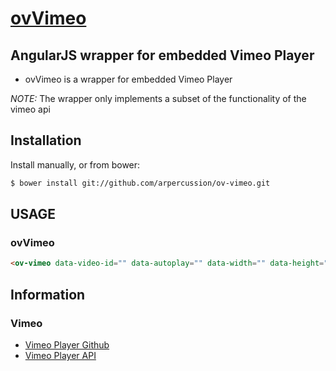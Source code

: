 [ovVimeo](http://www.obscuredvision.com/)
==========

## AngularJS wrapper for embedded Vimeo Player

- ovVimeo is a wrapper for embedded Vimeo Player

_NOTE:_ The wrapper only implements a subset of the functionality of the vimeo api

## Installation

Install manually, or from bower:

```bash
$ bower install git://github.com/arpercussion/ov-vimeo.git
```

## USAGE

### ovVimeo

```html
<ov-vimeo data-video-id="" data-autoplay="" data-width="" data-height=""></ov-vimeo>
```

## Information

### Vimeo

- [Vimeo Player Github](https://github.com/vimeo/player.js)
- [Vimeo Player API](https://player.vimeo.com/api/demo)